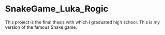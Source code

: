 # SnakeGame_Luka_Rogic


This project is the final thesis with which I graduated high school. This is my version of the famous Snake game.
